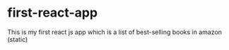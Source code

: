 # first-react-app
This is my first react js app which is a list of best-selling books in amazon (static)

